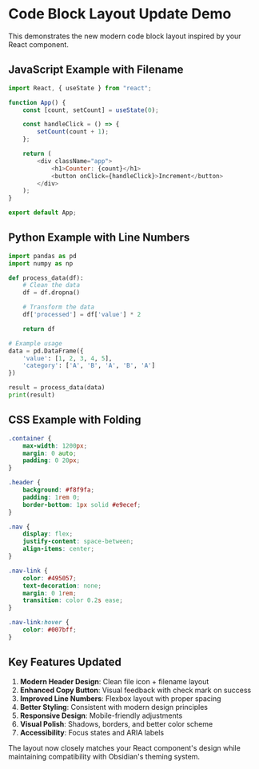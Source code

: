 # Code Block Layout Update Demo

This demonstrates the new modern code block layout inspired by your React component.

## JavaScript Example with Filename

```javascript filename="app.js"
import React, { useState } from "react";

function App() {
	const [count, setCount] = useState(0);

	const handleClick = () => {
		setCount(count + 1);
	};

	return (
		<div className="app">
			<h1>Counter: {count}</h1>
			<button onClick={handleClick}>Increment</button>
		</div>
	);
}

export default App;
```

## Python Example with Line Numbers

```python {1,3,5} title="Data Processing"
import pandas as pd
import numpy as np

def process_data(df):
    # Clean the data
    df = df.dropna()

    # Transform the data
    df['processed'] = df['value'] * 2

    return df

# Example usage
data = pd.DataFrame({
    'value': [1, 2, 3, 4, 5],
    'category': ['A', 'B', 'A', 'B', 'A']
})

result = process_data(data)
print(result)
```

## CSS Example with Folding

```css fold filename="styles.css"
.container {
	max-width: 1200px;
	margin: 0 auto;
	padding: 0 20px;
}

.header {
	background: #f8f9fa;
	padding: 1rem 0;
	border-bottom: 1px solid #e9ecef;
}

.nav {
	display: flex;
	justify-content: space-between;
	align-items: center;
}

.nav-link {
	color: #495057;
	text-decoration: none;
	margin: 0 1rem;
	transition: color 0.2s ease;
}

.nav-link:hover {
	color: #007bff;
}
```

## Key Features Updated

1. **Modern Header Design**: Clean file icon + filename layout
2. **Enhanced Copy Button**: Visual feedback with check mark on success
3. **Improved Line Numbers**: Flexbox layout with proper spacing
4. **Better Styling**: Consistent with modern design principles
5. **Responsive Design**: Mobile-friendly adjustments
6. **Visual Polish**: Shadows, borders, and better color scheme
7. **Accessibility**: Focus states and ARIA labels

The layout now closely matches your React component's design while maintaining compatibility with Obsidian's theming system.
